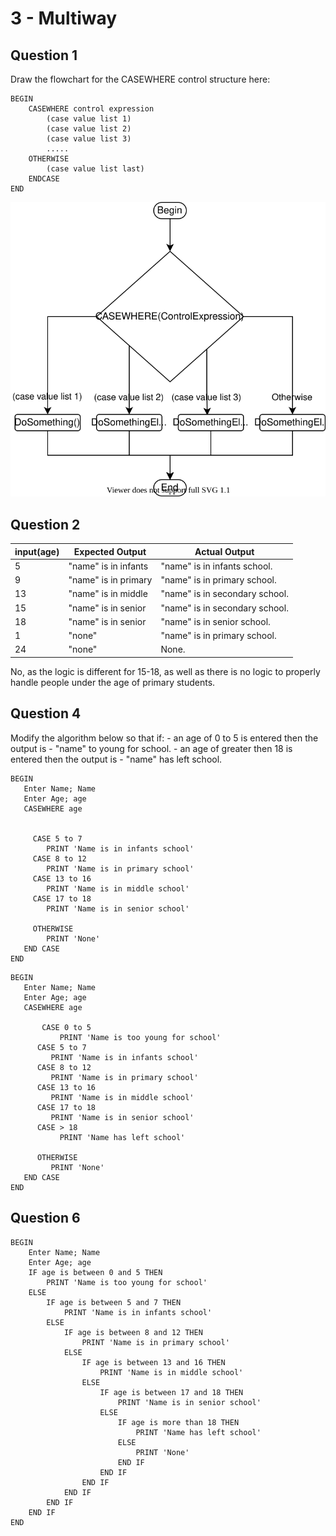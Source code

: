 # 3 - Multiway

## Question 1

Draw the flowchart for the CASEWHERE control structure here:

```pseudocode
BEGIN
	CASEWHERE control expression
		(case value list 1)
		(case value list 2)
		(case value list 3)
		.....
	OTHERWISE
		(case value list last)
	ENDCASE
END
```
![multiway1](drawio/multiway1.drawio.svg)

## Question 2

| **input(age)** | **Expected Output**  | **Actual Output**               |
| -------------- | -------------------- | ------------------------------- |
| 5              | "name" is in infants | "name" is in infants school.    |
| 9              | "name" is in primary | "name"  is in primary school.   |
| 13             | "name" is in middle  | "name"  is in secondary school. |
| 15             | "name" is in senior  | "name"  is in secondary school. |
| 18             | "name" is in senior  | "name"  is in senior school.    |
| 1              | "none"               | "name"  is in primary school.   |
| 24             | "none"               | None.                           |

No, as the logic is different for 15-18, as well as there is no logic to properly handle people under the age of primary students.



## Question 4

Modify the algorithm below so that if:
\- an age of 0 to 5 is entered then the output is - "name" to young for school.
\- an age of greater then 18 is entered then the output is - "name" has left school.

```pseudocode
BEGIN
   Enter Name; Name
   Enter Age; age
   CASEWHERE age
 
 
     CASE 5 to 7
        PRINT 'Name is in infants school'
     CASE 8 to 12
        PRINT 'Name is in primary school'  
     CASE 13 to 16
        PRINT 'Name is in middle school'
     CASE 17 to 18
        PRINT 'Name is in senior school'
 
     OTHERWISE
        PRINT 'None' 
   END CASE
END
```

```pseudocode
BEGIN
   Enter Name; Name
   Enter Age; age
   CASEWHERE age
 
	   CASE 0 to 5
	 	   PRINT 'Name is too young for school'
      CASE 5 to 7
         PRINT 'Name is in infants school'
      CASE 8 to 12
         PRINT 'Name is in primary school'  
      CASE 13 to 16
         PRINT 'Name is in middle school'
      CASE 17 to 18
         PRINT 'Name is in senior school'
      CASE > 18
     	   PRINT 'Name has left school'
 
      OTHERWISE
         PRINT 'None' 
   END CASE
END
```



## Question 6

```pseudocode
BEGIN
   	Enter Name; Name
   	Enter Age; age
  	IF age is between 0 and 5 THEN
    	PRINT 'Name is too young for school'
    ELSE
		IF age is between 5 and 7 THEN
    		PRINT 'Name is in infants school'
    	ELSE
        	IF age is between 8 and 12 THEN
        		PRINT 'Name is in primary school'
        	ELSE
                IF age is between 13 and 16 THEN
                	PRINT 'Name is in middle school'
                ELSE
                    IF age is between 17 and 18 THEN
                        PRINT 'Name is in senior school'
                    ELSE
                        IF age is more than 18 THEN
                        	PRINT 'Name has left school'
                        ELSE
                        	PRINT 'None'
                        END IF
                    END IF
                END IF
        	END IF
        END IF
   	END IF
END
```

